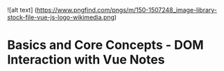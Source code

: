 ![alt text] (https://www.pngfind.com/pngs/m/150-1507248_image-library-stock-file-vue-js-logo-wikimedia.png)

# Basics and Core Concepts - DOM Interaction with Vue Notes
